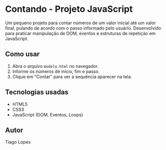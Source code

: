 # Contando - Projeto JavaScript

Um pequeno projeto para contar números de um valor inicial até um valor final, pulando de acordo com o passo informado pelo usuário. Desenvolvido para praticar manipulação de DOM, eventos e estruturas de repetição em JavaScript.

## Como usar

1. Abra o arquivo `modelo.html` no navegador.
2. Informe os números de início, fim e passo.
3. Clique em "Contar" para ver a sequência aparecer na tela.

## Tecnologias usadas

- HTML5
- CSS3
- JavaScript (DOM, Eventos, Loops)

## Autor

Tiago Lopes
